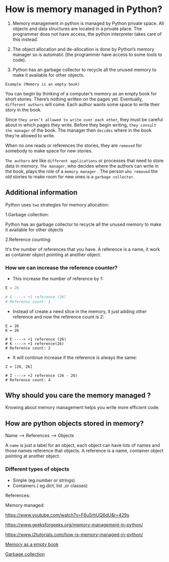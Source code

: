 # How is memory managed in Python?

1. Memory management in python is managed by Python private space. All objects and data structures are located in a private place. The programmer does not have access, the python interpreter takes care of this instead.

2. The object allocation and de-allocation is done by Python’s memory manager so is automatic (the programmer have access to some tools to code).

3. Python has an garbage collector to recycle all the unused memory to make it available for other objects.

`Example (Memory is an empty book)`

You can begin by thinking of a computer’s memory as an empty book for short stories. There’s nothing written on the pages yet. Eventually, `different authors` will come. Each author wants some space to write their story in the book.

Since `they aren’t allowed to write over each other`, they must be careful about in which pages they write. Before they begin writing, `they consult the manager` of the book. The manager then `decides` where in the book they’re allowed to write.

When no one reads or references the stories, they are `removed` for somebody to make space for new stories.

`The authors` are like `different applications` or processes that need to store data in memory. `The manager`, who decides where the authors can write in the book, plays the role of a `memory manager` . The person `who removed` the old stories to make room for new ones is a `garbage collector`.

## Additional information

Python uses `two` strategies for memory allocation:

1.Garbage collection:

Python has an garbage collector to recycle all the unused memory to make it available for other objects

2.Reference counting:

It's the number of references that you have. A  reference is a name, it work as container object pointing at another object.

### How we can increase the reference counter?

* This increase the number of reference by 1:

```python
E = 26

# E ----> +1 reference (26)
# Reference count: 1
```

* Instead of create a need slice in the memory, it just adding other reference and now the reference count is 2:

```python+
E = 26
K = 26

# E ----> +1 reference (26)
# K ----> +1 reference(26)
# Reference count: 2
```

* It will continue increase if the reference is always the same:

```python+
Z = [26, 26]

# Z ----> +2 reference (26 - 26)
# Reference count: 4
```

## Why should you care the memory managed ?

Knowing about memory management helps you write more efficient code.

## How are python objects stored in memory?

Name --> References --> Objects

A `name` is just a label for an object, each object can have lots of names and those names reference that objects. A reference is a name, container object pointing at another object.

### Different types of objects

* Simple (eg.number or strings)
* Containers ( eg.dict, list ,or classes)


References:

Memory managed:

https://www.youtube.com/watch?v=F6u5rhUQ6dU&t=429s

https://www.geeksforgeeks.org/memory-management-in-python/

https://www.i2tutorials.com/how-is-memory-managed-in-python/

[Memory as a empty book](https://realpython.com/python-memory-management/)

[Garbage collection](https://www.geeksforgeeks.org/garbage-collection-python/)
